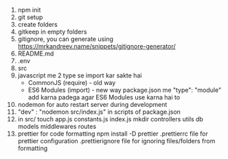 1. npm init
2. git setup
3. create folders
4. gitkeep in empty folders
5. gitignore, you can generate using https://mrkandreev.name/snippets/gitignore-generator/
6. README.md
7. .env
8. src
9. javascript me 2 type se import kar sakte hai
   - CommonJS (require) - old way
   - ES6 Modules (import) - new way 
   package.json me "type": "module" add karna padega agar ES6 Modules use karna hai to
10. nodemon for auto restart server during development
11. "dev" : "nodemon src/index.js" in scripts of package.json
12. in src/
    touch app.js constants.js index.js
    mkdir controllers utils db models middlewares routes
13. prettier for code formatting
    npm install -D prettier
    .prettierrc file for prettier configuration
    .prettierignore file for ignoring files/folders from formatting
